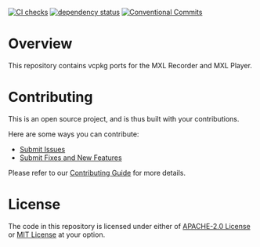 [![CI checks](https://github.com/x-software-com/vcpkg-ports-mxl-gstreamer/actions/workflows/check.yml/badge.svg)](https://github.com/x-software-com/vcpkg-ports-mxl-gstreamer/actions/workflows/check.yml)
[![dependency status](https://deps.rs/repo/github/x-software-com/vcpkg-ports-mxl-gstreamer/status.svg)](https://deps.rs/repo/github/x-software-com/vcpkg-ports-mxl-gstreamer)
[![Conventional Commits](https://img.shields.io/badge/Conventional%20Commits-1.0.0-yellow.svg)](https://conventionalcommits.org)

# Overview

This repository contains vcpkg ports for the MXL Recorder and MXL Player.

# Contributing

This is an open source project, and is thus built with your contributions.

Here are some ways you can contribute:

* [Submit Issues][contributing:submit-issue]
* [Submit Fixes and New Features][contributing:submit-pr]

Please refer to our [Contributing Guide](CONTRIBUTING.md) for more details.

[contributing:submit-issue]: https://github.com/x-software-com/vcpkg-ports-mxl-gstreamer/issues/new/choose
[contributing:submit-pr]: https://github.com/x-software-com/vcpkg-ports-mxl-gstreamer/pulls

# License

The code in this repository is licensed under either of [APACHE-2.0 License](LICENSE-APACHE) or [MIT License](LICENSE-MIT) at your option.
